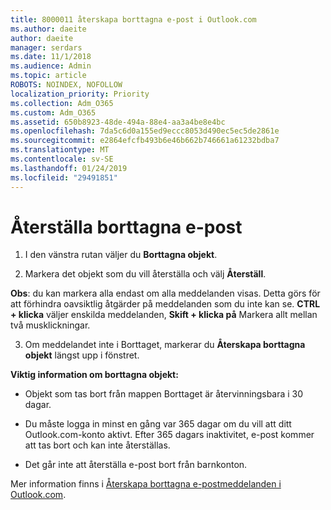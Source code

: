 ```yaml
---
title: 8000011 återskapa borttagna e-post i Outlook.com
ms.author: daeite
author: daeite
manager: serdars
ms.date: 11/1/2018
ms.audience: Admin
ms.topic: article
ROBOTS: NOINDEX, NOFOLLOW
localization_priority: Priority
ms.collection: Adm_O365
ms.custom: Adm_O365
ms.assetid: 650b8923-48de-494a-88e4-aa3a4be8e4bc
ms.openlocfilehash: 7da5c6d0a155ed9eccc8053d490ec5ec5de2861e
ms.sourcegitcommit: e2864efcfb493b6e46b662b746661a61232bdba7
ms.translationtype: MT
ms.contentlocale: sv-SE
ms.lasthandoff: 01/24/2019
ms.locfileid: "29491851"
---
```

# <a name="recover-deleted-email"></a>Återställa borttagna e-post

1. I den vänstra rutan väljer du **Borttagna objekt**. 
    
2. Markera det objekt som du vill återställa och välj **Återställ**. 
  
 **Obs**: du kan markera alla endast om alla meddelanden visas. Detta görs för att förhindra oavsiktlig åtgärder på meddelanden som du inte kan se. **CTRL + klicka** väljer enskilda meddelanden, **Skift + klicka på** Markera allt mellan två musklickningar. 
    
3. Om meddelandet inte i Borttaget, markerar du **Återskapa borttagna objekt** längst upp i fönstret. 
    
 **Viktig information om borttagna objekt:**
  
- Objekt som tas bort från mappen Borttaget är återvinningsbara i 30 dagar.
    
- Du måste logga in minst en gång var 365 dagar om du vill att ditt Outlook.com-konto aktivt. Efter 365 dagars inaktivitet, e-post kommer att tas bort och kan inte återställas.
    
- Det går inte att återställa e-post bort från barnkonton.
    
Mer information finns i [Återskapa borttagna e-postmeddelanden i Outlook.com](https://go.microsoft.com/fwlink/p/?linkid=873117).
  

